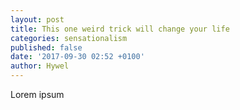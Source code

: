 ```yaml
---
layout: post
title: This one weird trick will change your life
categories: sensationalism
published: false
date: '2017-09-30 02:52 +0100'
author: Hywel
---
```


Lorem ipsum
